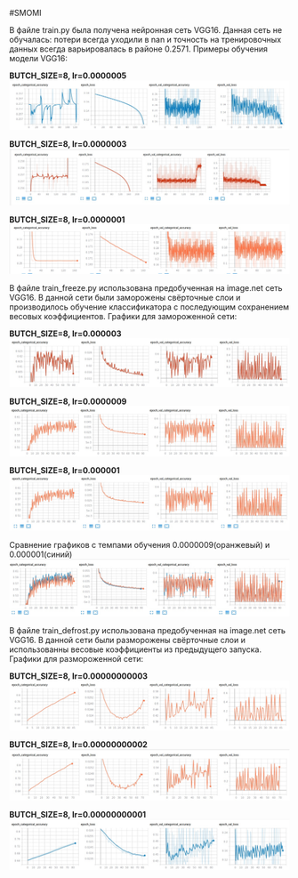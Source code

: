 #SMOMI

В файле train.py была получена нейронная сеть VGG16. Данная сеть не обучалась: потери всегда уходили в nan и точность на тренировочных данных всегда варьировалась в районе 0.2571.
Примеры обучения модели VGG16:

**BUTCH_SIZE=8, lr=0.0000005**
![Image alt](https://github.com/Repsolka/SMOMI/blob/Lab3/Graphs/JustVGG16/butch8_0.0000005.jpg)

**BUTCH_SIZE=8, lr=0.0000003**
![Image alt](https://github.com/Repsolka/SMOMI/blob/Lab3/Graphs/JustVGG16/butch8_0.0000003.jpg)

**BUTCH_SIZE=8, lr=0.0000001**
![Image alt](https://github.com/Repsolka/SMOMI/blob/Lab3/Graphs/JustVGG16/butch8_0.0000001.jpg)

В файле train_freeze.py использована предобученная на image.net сеть VGG16. В данной сети были заморожены свёрточные слои и 
производилось обучение классификатора с последующим сохранением весовых коэффициентов.
Графики для замороженной сети:

**BUTCH_SIZE=8, lr=0.000003**
![Image alt](https://github.com/Repsolka/SMOMI/blob/Lab3/Graphs/PreTrainedFreeze/freeze_8_0.000003.jpg)

**BUTCH_SIZE=8, lr=0.0000009**
![Image alt](https://github.com/Repsolka/SMOMI/blob/Lab3/Graphs/PreTrainedFreeze/freeze_8_0.0000009_1.jpg)

**BUTCH_SIZE=8, lr=0.000001**
![Image alt](https://github.com/Repsolka/SMOMI/blob/Lab3/Graphs/PreTrainedFreeze/freeze_8_0.000001.jpg)

Сравнение графиков с темпами обучения 0.0000009(оранжевый) и 0.000001(синий)
![Image alt](https://github.com/Repsolka/SMOMI/blob/Lab3/Graphs/PreTrainedFreeze/freeze_8_1vs09.jpg)


В файле train_defrost.py использована предобученная на image.net сеть VGG16. В данной сети были разморожены свёрточные слои
и использованны весовые коэффициенты из предыдущего запуска. 
Графики для размороженной сети:

**BUTCH_SIZE=8, lr=0.00000000003**
![Image alt](https://github.com/Repsolka/SMOMI/blob/Lab3/Graphs/PreTrainedDefrost/defrost_8_0.00000000003.jpg)

**BUTCH_SIZE=8, lr=0.00000000002**
![Image alt](https://github.com/Repsolka/SMOMI/blob/Lab3/Graphs/PreTrainedDefrost/defrost_8_0.00000000002.jpg)

**BUTCH_SIZE=8, lr=0.00000000001**
![Image alt](https://github.com/Repsolka/SMOMI/blob/Lab3/Graphs/PreTrainedDefrost/defrost_8_0.00000000001.jpg)




